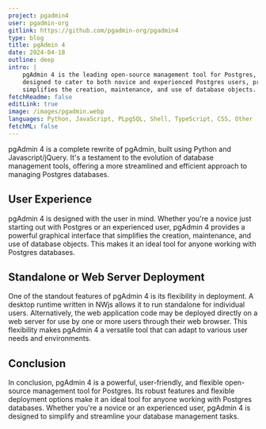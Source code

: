 ```yaml
---
project: pgadmin4
user: pgadmin-org
gitlink: https://github.com/pgadmin-org/pgadmin4
type: blog
title: pgAdmin 4
date: 2024-04-18
outline: deep
intro: |
    pgAdmin 4 is the leading open-source management tool for Postgres, the world's most advanced open-source database. it's
    designed to cater to both novice and experienced Postgres users, providing a powerful graphical interface that
    simplifies the creation, maintenance, and use of database objects.
fetchReadme: false
editLink: true
image: /images/pgadmin.webp
languages: Python, JavaScript, PLpgSQL, Shell, TypeScript, CSS, Other
fetchML: false
---
```

<!--suppress CheckEmptyScriptTag, CheckEmptyScriptTag, HtmlUnknownAttribute -->
<script setup>
 import ArticleItem from '/components/ArticleItem.vue';
 import ArticleFooter from '/components/ArticleFooter.vue';
</script>
<ArticleItem :frontmatter="$frontmatter"/>

pgAdmin 4 is a complete rewrite of pgAdmin, built using Python and Javascript/jQuery. It's a testament to the evolution
of database management tools, offering a more streamlined and efficient approach to managing Postgres databases.

## User Experience

pgAdmin 4 is designed with the user in mind. Whether you're a novice just starting out with Postgres or an experienced
user, pgAdmin 4 provides a powerful graphical interface that simplifies the creation, maintenance, and use of database
objects. This makes it an ideal tool for anyone working with Postgres databases.

## Standalone or Web Server Deployment

One of the standout features of pgAdmin 4 is its flexibility in deployment. A desktop runtime written in NWjs allows it
to run standalone for individual users. Alternatively, the web application code may be deployed directly on a web server
for use by one or more users through their web browser. This flexibility makes pgAdmin 4 a versatile tool that can adapt
to various user needs and environments.

## Conclusion

In conclusion, pgAdmin 4 is a powerful, user-friendly, and flexible open-source management tool for Postgres. Its robust
features and flexible deployment options make it an ideal tool for anyone working with Postgres databases. Whether
you're a novice or an experienced user, pgAdmin 4 is designed to simplify and streamline your database management tasks.

<ArticleFooter :frontmatter="$frontmatter"/>
